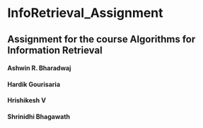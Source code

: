 # InfoRetrieval_Assignment
## Assignment for the course Algorithms for Information Retrieval

#### Ashwin R. Bharadwaj
#### Hardik Gourisaria
#### Hrishikesh V
#### Shrinidhi Bhagawath



